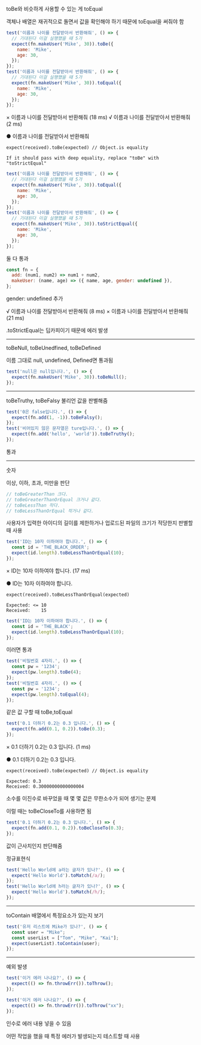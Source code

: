 toBe와 비슷하게 사용할 수 있는 게  toEqual

객체나 배열은 재귀적으로 돌면서 값을 확인해야 하기 때문에 toEqual을 써줘야 함

```jsx
test('이름과 나이를 전달받아서 반환해줘', () => {
  // 기대된다 이걸 실행했을 때 5가
  expect(fn.makeUser('Mike', 30)).toBe({
    name: 'Mike',
    age: 30,
  });
});
test('이름과 나이를 전달받아서 반환해줘', () => {
  // 기대된다 이걸 실행했을 때 5가
  expect(fn.makeUser('Mike', 30)).toEqual({
    name: 'Mike',
    age: 30,
  });
});
```

× 이름과 나이를 전달받아서 반환해줘 (18 ms)
√ 이름과 나이를 전달받아서 반환해줘 (2 ms)

● 이름과 나이를 전달받아서 반환해줘

```
expect(received).toBe(expected) // Object.is equality

If it should pass with deep equality, replace "toBe" with "toStrictEqual"

```

```jsx
test('이름과 나이를 전달받아서 반환해줘', () => {
  // 기대된다 이걸 실행했을 때 5가
  expect(fn.makeUser('Mike', 30)).toEqual({
    name: 'Mike',
    age: 30,
  });
});
test('이름과 나이를 전달받아서 반환해줘', () => {
  // 기대된다 이걸 실행했을 때 5가
  expect(fn.makeUser('Mike', 30)).toStrictEqual({
    name: 'Mike',
    age: 30,
  });
});
```

둘 다 통과

```jsx
const fn = {
  add: (num1, num2) => num1 + num2,
  makeUser: (name, age) => ({ name, age, gender: undefined }),
};
```

gender: undefined 추가

√ 이름과 나이를 전달받아서 반환해줘 (8 ms)
× 이름과 나이를 전달받아서 반환해줘 (21 ms)

.toStrictEqual는 딥카피이기 때문에 에러 발생

---

toBeNull, toBeUnedfined, toBeDefined

이름 그대로 null, undefined, Defined면 통과됨

```jsx
test('null은 null입니다.', () => {
  expect(fn.makeUser('Mike', 30)).toBeNull();
});
```

---

toBeTruthy, toBeFalsy
불리언 값을 판별해줌

```jsx
test('0은 false입니다.', () => {
  expect(fn.add(1, -1)).toBeFalsy();
});
test('비어있지 않은 문자열은 ture입니다.', () => {
  expect(fn.add('hello', 'world')).toBeTruthy();
});
```

통과

---

숫자

이상, 이하, 초과, 미만을 판단

```jsx
// toBeGreaterThan 크다.
// toBeGreaterThanOrEqual 크거나 같다.
// toBeLessThan 작다.
// toBeLessThanOrEqual 작거나 같다.
```

사용자가 입력한 아이디의 길이를 제한하거나  업로드된 파일의 크기가 적당한지 판별할 때 사용

```jsx
test('ID는 10자 이하여야 합니다.', () => {
  const id = 'THE_BLACK_ORDER';
  expect(id.length).toBeLessThanOrEqual(10);
});
```

× ID는 10자 이하여야 합니다. (17 ms)

● ID는 10자 이하여야 합니다.

```
expect(received).toBeLessThanOrEqual(expected)

Expected: <= 10
Received:    15

```

```jsx
test('ID는 10자 이하여야 합니다.', () => {
  const id = 'THE_BLACK';
  expect(id.length).toBeLessThanOrEqual(10);
});
```

이러면 통과

```jsx
test('비밀번호 4자리.', () => {
  const pw = '1234';
  expect(pw.length).toBe(4);
});
test('비밀번호 4자리.', () => {
  const pw = '1234';
  expect(pw.length).toEqual(4);
});
```

같은 값 구할 때 toBe,toEqual

```jsx
test('0.1 더하기 0.2는 0.3 입니다.', () => {
  expect(fn.add(0.1, 0.2)).toBe(0.3);
});
```

× 0.1 더하기 0.2는 0.3 입니다. (1 ms)

● 0.1 더하기 0.2는 0.3 입니다.

```
expect(received).toBe(expected) // Object.is equality

Expected: 0.3
Received: 0.30000000000000004

```

소수를 이진수로 바꾸었을 때 몇 몇 값은 무한소수가 되어 생기는 문제

이럴 때는 toBeCloseTo를 사용하면 됨

```jsx
test('0.1 더하기 0.2는 0.3 입니다.', () => {
  expect(fn.add(0.1, 0.2)).toBeCloseTo(0.3);
});
```

값이 근사치인지 판단해줌

정규표현식

```jsx
test('Hello World에 a라는 글자가 있나?', () => {
  expect('Hello World').toMatch(/a/);
});
test('Hello World에 h라는 글자가 있나?', () => {
  expect('Hello World').toMatch(/h/);
});
```

---

toContain 배열에서 특정요소가 있는지 보기

```jsx
test('유저 리스트에 Mike가 있나?', () => {
  const user = "Mike";
  const userList = ["Tom", "Mike", "Kai"];
  expect(userList).toContain(user);
});
```

---

예외 발생

```jsx
test('이거 에러 나나요?', () => {
  expect(() => fn.throwErr()).toThrow();
});
```

```jsx
test('이거 에러 나나요?', () => {
  expect(() => fn.throwErr()).toThrow("xx");
});
```

인수로 에러 내용 넣을 수 있음

어떤 작업을 했을 때 특정 에러가 발생되는지 테스트할 때 사용
